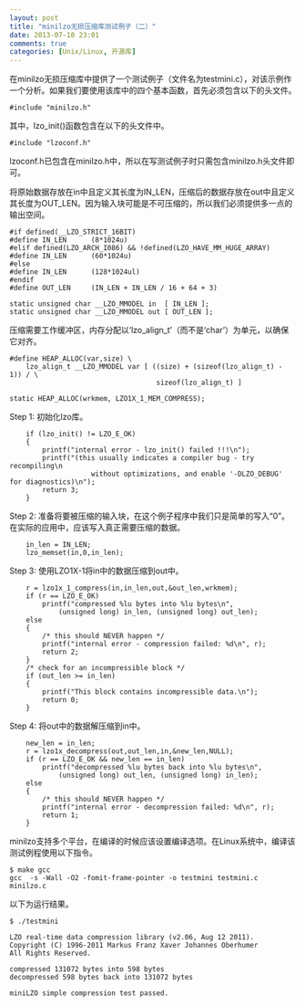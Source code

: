 ```yaml
---
layout: post
title: "minilzo无损压缩库测试例子（二）"
date: 2013-07-10 23:01
comments: true
categories: [Unix/Linux, 开源库]
---
```


在minilzo无损压缩库中提供了一个测试例子（文件名为testmini.c），对该示例作一个分析。如果我们要使用该库中的四个基本函数，首先必须包含以下的头文件。
```
#include "minilzo.h"
```
其中，lzo_init()函数包含在以下的头文件中。
```
#include "lzoconf.h"
```
lzoconf.h已包含在minilzo.h中，所以在写测试例子时只需包含minilzo.h头文件即可。


将原始数据存放在in中且定义其长度为IN_LEN，压缩后的数据存放在out中且定义其长度为OUT_LEN。因为输入块可能是不可压缩的，所以我们必须提供多一点的输出空间。
```
#if defined(__LZO_STRICT_16BIT)
#define IN_LEN      (8*1024u)
#elif defined(LZO_ARCH_I086) && !defined(LZO_HAVE_MM_HUGE_ARRAY)
#define IN_LEN      (60*1024u)
#else
#define IN_LEN      (128*1024ul)
#endif
#define OUT_LEN     (IN_LEN + IN_LEN / 16 + 64 + 3)

static unsigned char __LZO_MMODEL in  [ IN_LEN ];
static unsigned char __LZO_MMODEL out [ OUT_LEN ];
```

<!--more-->

压缩需要工作缓冲区，内存分配以‘lzo_align_t’（而不是‘char’）为单元，以确保它对齐。
```
#define HEAP_ALLOC(var,size) \
    lzo_align_t __LZO_MMODEL var [ ((size) + (sizeof(lzo_align_t) - 1)) / \
                                    sizeof(lzo_align_t) ]

static HEAP_ALLOC(wrkmem, LZO1X_1_MEM_COMPRESS);
```

Step 1: 初始化lzo库。
```
    if (lzo_init() != LZO_E_OK)
    {
        printf("internal error - lzo_init() failed !!!\n");
        printf("(this usually indicates a compiler bug - try recompiling\n
                    without optimizations, and enable '-DLZO_DEBUG' for diagnostics)\n");
        return 3;
    }
```

Step 2: 准备将要被压缩的输入块，在这个例子程序中我们只是简单的写入“0”。在实际的应用中，应该写入真正需要压缩的数据。
```
    in_len = IN_LEN;
    lzo_memset(in,0,in_len);
```

Step 3: 使用LZO1X-1将in中的数据压缩到out中。
```
    r = lzo1x_1_compress(in,in_len,out,&out_len,wrkmem);
    if (r == LZO_E_OK)
        printf("compressed %lu bytes into %lu bytes\n",
            (unsigned long) in_len, (unsigned long) out_len);
    else
    {
        /* this should NEVER happen */
        printf("internal error - compression failed: %d\n", r);
        return 2;
    }
    /* check for an incompressible block */
    if (out_len >= in_len)
    {
        printf("This block contains incompressible data.\n");
        return 0;
    }
```

Step 4: 将out中的数据解压缩到in中。
```
    new_len = in_len;
    r = lzo1x_decompress(out,out_len,in,&new_len,NULL);
    if (r == LZO_E_OK && new_len == in_len)
        printf("decompressed %lu bytes back into %lu bytes\n",
            (unsigned long) out_len, (unsigned long) in_len);
    else
    {
        /* this should NEVER happen */
        printf("internal error - decompression failed: %d\n", r);
        return 1;
    }
```

minilzo支持多个平台，在编译的时候应该设置编译选项。在Linux系统中，编译该测试例程使用以下指令。
```
$ make gcc
gcc  -s -Wall -O2 -fomit-frame-pointer -o testmini testmini.c minilzo.c
```
以下为运行结果。
```
$ ./testmini 

LZO real-time data compression library (v2.06, Aug 12 2011).
Copyright (C) 1996-2011 Markus Franz Xaver Johannes Oberhumer
All Rights Reserved.

compressed 131072 bytes into 598 bytes
decompressed 598 bytes back into 131072 bytes

miniLZO simple compression test passed.
```
